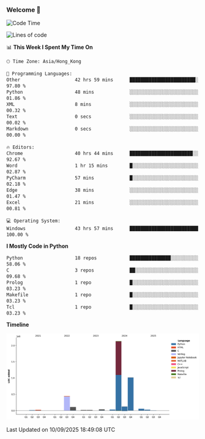 ### Welcome 👋

<!--START_SECTION:waka-->
![Code Time](http://img.shields.io/badge/Code%20Time-2%2C592%20hrs%2021%20mins-blue)

![Lines of code](https://img.shields.io/badge/From%20Hello%20World%20I%27ve%20Written-4.0%20million%20lines%20of%20code-blue)

📊 **This Week I Spent My Time On** 

```text
🕑︎ Time Zone: Asia/Hong_Kong

💬 Programming Languages: 
Other                    42 hrs 59 mins      ████████████████████████░   97.80 % 
Python                   48 mins             ░░░░░░░░░░░░░░░░░░░░░░░░░   01.86 % 
XML                      8 mins              ░░░░░░░░░░░░░░░░░░░░░░░░░   00.32 % 
Text                     0 secs              ░░░░░░░░░░░░░░░░░░░░░░░░░   00.02 % 
Markdown                 0 secs              ░░░░░░░░░░░░░░░░░░░░░░░░░   00.00 % 

🔥 Editors: 
Chrome                   40 hrs 44 mins      ███████████████████████░░   92.67 % 
Word                     1 hr 15 mins        █░░░░░░░░░░░░░░░░░░░░░░░░   02.87 % 
PyCharm                  57 mins             █░░░░░░░░░░░░░░░░░░░░░░░░   02.18 % 
Edge                     38 mins             ░░░░░░░░░░░░░░░░░░░░░░░░░   01.47 % 
Excel                    21 mins             ░░░░░░░░░░░░░░░░░░░░░░░░░   00.81 % 

💻 Operating System: 
Windows                  43 hrs 57 mins      █████████████████████████   100.00 % 
```

**I Mostly Code in Python** 

```text
Python                   18 repos            ███████████████░░░░░░░░░░   58.06 % 
C                        3 repos             ██░░░░░░░░░░░░░░░░░░░░░░░   09.68 % 
Prolog                   1 repo              █░░░░░░░░░░░░░░░░░░░░░░░░   03.23 % 
Makefile                 1 repo              █░░░░░░░░░░░░░░░░░░░░░░░░   03.23 % 
Tcl                      1 repo              █░░░░░░░░░░░░░░░░░░░░░░░░   03.23 % 
```



**Timeline**

![Lines of Code chart](https://raw.githubusercontent.com/xhj2501/xhj2501/main/assets/bar_graph.png)


 Last Updated on 10/09/2025 18:49:08 UTC
<!--END_SECTION:waka-->

